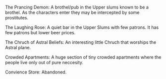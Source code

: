 The Prancing Demon: A brothel/pub in the Upper slums known to be a brothel. As the characters enter they may be intercepted by some prostitutes.

The Laughing Rose: A quiet bar in the Upper Slums with few patrons. It has few patrons but lower beer prices.

The Chruch of Astral Beliefs: An interesting little Chruch that worships the Astral plane.

Crowded Apartments: A huge section of tiny crowded apartments where the people live only out of pure neccesity.

Convience Store: Abandoned.